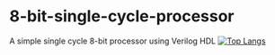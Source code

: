 # 8-bit-single-cycle-processor
A simple single cycle 8-bit processor using Verilog HDL 
[![Top Langs](https://github-readme-stats.vercel.app/api/top-langs/?username=dinuransika&layout=compact)](https://github.com/dinuransika/8-bit-single-cycle-processor)

